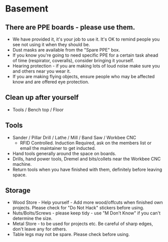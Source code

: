 # Basement


## There are PPE boards - please use them.
- We have provided it, it's your job to use it. It's OK to remind people you see not using it when they should be.
- Dust masks are available from the "Spare PPE" box.
- If you know you're going to need specific PPE for a certain task ahead of time (respirator, coveralls), consider bringing it yourself. 
- Hearing protection - if you are making lots of loud noise make sure you and others near you wear it.
- If you are making flying objects, ensure people who may be affected know and are offered eye protection.
 

## Clean up after yourself
- Tools / Bench top / Floor
 

## Tools
- Sander / Pillar Drill / Lathe / Mill / Band Saw / Workbee CNC
    - RFID Controlled. Induction Required, ask on the members list or email the maintainer to get inducted.
- Hand tools generally around the space on boards.
- Drills, hand power tools, Dremel and bits/collets near the Workbee CNC machine. 
- Return tools when you have finished with them, definitely before leaving space.
 

## Storage
- Wood Store - Help yourself - Add more wood/offcuts when finished own projects. Please check for "Do Not Hack" stickers before using.
- Nuts/Bolts/Screws - please keep tidy - use "M Don't Know" if you can't determine the size. 
- Metal Store - to be used for projects etc.  Be careful of sharp edges, don't leave any for others.
- Table legs may not be spare.  Please check before using.
